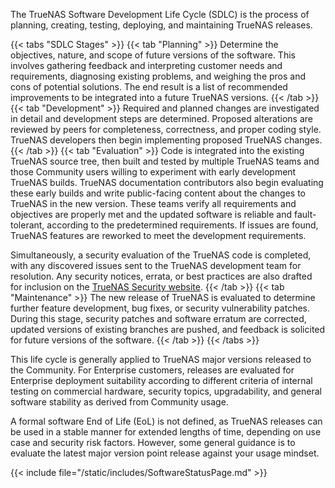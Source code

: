 &NewLine;

The TrueNAS Software Development Life Cycle (SDLC) is the process of planning, creating, testing, deploying, and maintaining TrueNAS releases.

{{< tabs "SDLC Stages" >}}
{{< tab "Planning" >}}
Determine the objectives, nature, and scope of future versions of the software.
This involves gathering feedback and interpreting customer needs and requirements, diagnosing existing problems, and weighing the pros and cons of potential solutions.
The end result is a list of recommended improvements to be integrated into a future TrueNAS versions.
{{< /tab >}}
{{< tab "Development" >}}
Required and planned changes are investigated in detail and development steps are determined.
Proposed alterations are reviewed by peers for completeness, correctness, and proper coding style.
TrueNAS developers then begin implementing proposed TrueNAS changes. 
{{< /tab >}}
{{< tab "Evaluation" >}}
Code is integrated into the existing TrueNAS source tree, then built and tested by multiple TrueNAS teams and those Community users willing to experiment with early development TrueNAS builds.
TrueNAS documentation contributors also begin evaluating these early builds and write public-facing content about the changes to TrueNAS in the new version.
These teams verify all requirements and objectives are properly met and the updated software is reliable and fault-tolerant, according to the predetermined requirements.
If issues are found, TrueNAS features are reworked to meet the development requirements.

Simultaneously, a security evaluation of the TrueNAS code is completed, with any discovered issues sent to the TrueNAS development team for resolution.
Any security notices, errata, or best practices are also drafted for inclusion on the [TrueNAS Security website](https://security.truenas.com/).
{{< /tab >}}
{{< tab "Maintenance" >}}
The new release of TrueNAS is evaluated to determine further feature development, bug fixes, or security vulnerability patches.
During this stage, security patches and software erratum are corrected, updated versions of existing branches are pushed, and feedback is solicited for future versions of the software.
{{< /tab >}}
{{< /tabs >}}

This life cycle is generally applied to TrueNAS major versions released to the Community.
For Enterprise customers, releases are evaluated for Enterprise deployment suitability according to different criteria of internal testing on commercial hardware, security topics, upgradability, and general software stability as derived from Community usage.

A formal software End of Life (EoL) is not defined, as TrueNAS releases can be used in a stable manner for extended lengths of time, depending on use case and security risk factors.
However, some general guidance is to evaluate the latest major version point release against your usage mindset.

{{< include file="/static/includes/SoftwareStatusPage.md" >}}

